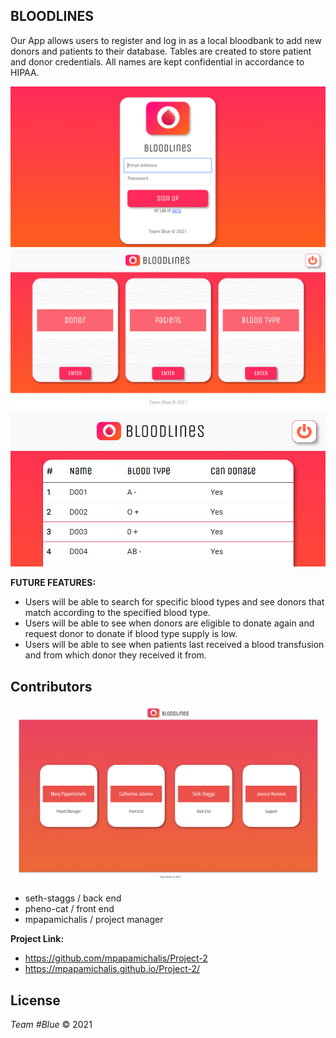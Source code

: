 ## BLOODLINES    

Our App allows users to register and log in as a local bloodbank to add new donors and patients to their database. Tables are created to store patient and donor credentials. All names are kept confidential in accordance to HIPAA. 

![Screenshot](/images/capture2.png)
![Screenshot](/images/capture1.png)
![Screenshot](/images/capture3.png)

**FUTURE FEATURES:**
 
 * Users will be able to search for specific blood types and see donors that match according to the specified blood type.
 * Users will be able to see when donors are eligible to donate again and request donor to donate if blood type supply is low.
 * Users will be able to see when patients last received a blood transfusion and from which donor they received it from. 


## Contributors
![Screenshot](/images/image1.png)
* seth-staggs / back end
* pheno-cat / front end
* mpapamichalis / project manager


**Project Link:** 
* https://github.com/mpapamichalis/Project-2
* https://mpapamichalis.github.io/Project-2/

## License
*Team #Blue* © 2021